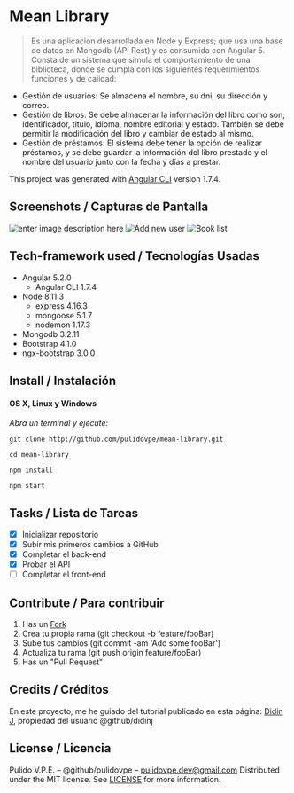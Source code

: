 # Mean Library
> Es una aplicacion desarrollada en Node y Express; que usa una base de datos en
Mongodb (API Rest) y es consumida con Angular 5.
> Consta de un sistema que simula el comportamiento de una biblioteca, donde se
cumpla con los siguientes requerimientos funciones y de calidad:
- Gestión de usuarios: Se almacena el nombre, su dni, su dirección y correo.
- Gestión de libros: Se debe almacenar la información del libro como son,
identificador, titulo, idioma, nombre editorial y estado. También se debe permitir la modificación del libro y cambiar de estado al mismo.
- Gestión de préstamos: El sistema debe tener la opción de realizar préstamos, y
se debe guardar la información del libro prestado y el nombre del usuario junto
con la fecha y días a prestar.

This project was generated with [Angular CLI](https://github.com/angular/angular-cli) version 1.7.4.

## Screenshots / Capturas de Pantalla
![enter image description here](https://lh3.googleusercontent.com/dc51qxVBZAhcl2OowTiIv9G3tw6GvTuTMZhxGSrfUy0znlizFCLS9O0YCrpxLGM78YsW9MMgrLiN=s750 "Welcome to Library")
![Add new user](https://lh3.googleusercontent.com/jGFCr8ImI9fPDiGuf9qtsvPEJKxNq92kvx4qgzafiO0XCUoO5TQB0pe6ytn4lDTUMuuaEJR8IQz7=s750 "Add new user")
![Book list](https://lh3.googleusercontent.com/imUsW-viwlBM3DJmQ4BYbNEPFF1GtwBEriTlwQVgul_IZIZXqq3wNKQisHJshOJQqVHxrXLF6Eqp=s750 "Book list")

## Tech-framework used / Tecnologías Usadas
- Angular 5.2.0
  - Angular CLI 1.7.4
- Node 8.11.3
  - express 4.16.3
  - mongoose 5.1.7
  - nodemon 1.17.3
- Mongodb 3.2.11
- Bootstrap 4.1.0
- ngx-bootstrap 3.0.0

## Install / Instalación
#### OS X, Linux y Windows
*Abra un terminal y ejecute:*
```Shell
git clone http://github.com/pulidovpe/mean-library.git

cd mean-library

npm install

npm start
```
## Tasks / Lista de Tareas
- [x] Inicializar repositorio
- [x] Subir mis primeros cambios a GitHub
- [x] Completar el back-end
- [x] Probar el API
- [ ] Completar el front-end

## Contribute / Para contribuir
1. Has un [Fork](https://github.com/pulidovpe/mean-library/fork)
2. Crea tu propia rama (git checkout -b feature/fooBar)
3. Sube tus cambios (git commit -am 'Add some fooBar')
4. Actualiza tu rama (git push origin feature/fooBar)
5. Has un "Pull Request"

## Credits / Créditos
En este proyecto, me he guiado del tutorial publicado en esta página:
[Didin J](https://www.djamware.com/post/5a0673c880aca7739224ee21/mean-stack-angular-5-crud-web-application-example), propiedad del usuario @github/didinj

## License / Licencia
Pulido V.P.E. – @github/pulidovpe – pulidovpe.dev@gmail.com
Distributed under the MIT license. See [LICENSE](LICENSE) for more information.
